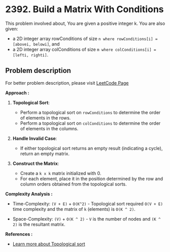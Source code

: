 # 2392. Build a Matrix With Conditions

This problem involved about, You are given a positive integer k. You are also given:

-   a 2D integer array rowConditions of size `n where rowConditions[i] = [abovei, belowi]`, and
-   a 2D integer array colConditions of size `m where colConditions[i] = [lefti, righti]`.

## Problem description

For better problem description, please visit [LeetCode Page](https://leetcode.com/problems/build-a-matrix-with-conditions/description)

**Approach :**<br/>

1. **Topological Sort**:

    - Perform a topological sort on `rowConditions` to determine the order of elements in the rows.
    - Perform a topological sort on `colConditions` to determine the order of elements in the columns.

2. **Handle Invalid Case**:

    - If either topological sort returns an empty result (indicating a cycle), return an empty matrix.

3. **Construct the Matrix**:

    - Create a `k x k` matrix initialized with 0.
    - For each element, place it in the position determined by the row and column orders obtained from the topological sorts.

**Complexity Analysis :**<br/>

-   Time-Complexity: `(V + E)` + `O(K^2)` - Topological sort required `O(V + E)` time complexity and the matrix of `k` (elements) is `O(K ^ 2)`.

-   Space-Complexity: `(V)` + `O(K ^ 2)` - `V` is the number of nodes and `(K ^ 2)` is the resultant matrix.

**References :**<br/>

-   [Learn more about Topological sort](<https://github.com/AlaminPu1007/Data-structure-Algorithm/tree/master/DataStructure%20%26%20Algorithm/Graph/Topological%20Sorting/Kahn’s%20Algorithm%20(BFS)>)